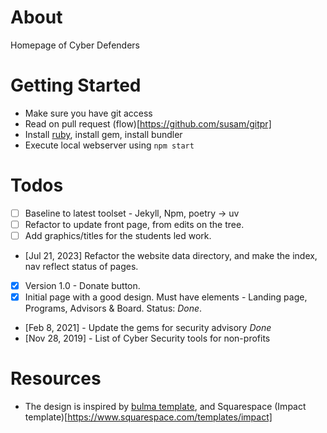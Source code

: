 # About
Homepage of Cyber Defenders

# Getting Started
* Make sure you have git access
* Read on pull request (flow)[https://github.com/susam/gitpr]
* Install [ruby](https://www.ruby-lang.org/en/documentation/installation/#homebrew), install gem, install bundler
* Execute local webserver using ```npm start```

# Todos
* [ ] Baseline to latest toolset - Jekyll, Npm, poetry -> uv
* [ ] Refactor to update front page, from edits on the tree.
* [ ] Add graphics/titles for the students led work.
* [Jul 21, 2023] Refactor the website data directory, and make the index, nav reflect status of pages.
* [x] Version 1.0 - Donate button.
* [x] Initial page with a good design. Must have elements - Landing page, Programs, Advisors & Board. Status: *Done*.
* [Feb 8, 2021] - Update the gems for security advisory *Done*
* [Nov 28, 2019] - List of Cyber Security tools for non-profits 

# Resources
* The design is inspired by [bulma template](https://dansup.github.io/bulma-templates/templates/hero.html), and Squarespace (Impact template)[https://www.squarespace.com/templates/impact]
